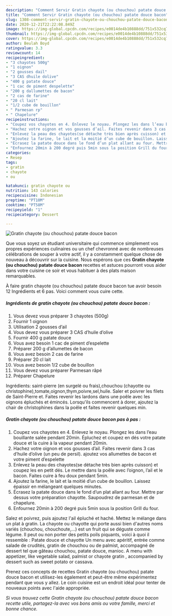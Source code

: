 ```yaml
---
description: "Comment Servir Gratin chayote (ou chouchou) patate douce bacon"
title: "Comment Servir Gratin chayote (ou chouchou) patate douce bacon"
slug: 1308-comment-servir-gratin-chayote-ou-chouchou-patate-douce-bacon
date: 2020-12-21T22:22:08.849Z
image: https://img-global.cpcdn.com/recipes/e0014de4b10888dd/751x532cq70/gratin-chayote-ou-chouchou-patate-douce-bacon-photo-principale-de-la-recette.jpg
thumbnail: https://img-global.cpcdn.com/recipes/e0014de4b10888dd/751x532cq70/gratin-chayote-ou-chouchou-patate-douce-bacon-photo-principale-de-la-recette.jpg
cover: https://img-global.cpcdn.com/recipes/e0014de4b10888dd/751x532cq70/gratin-chayote-ou-chouchou-patate-douce-bacon-photo-principale-de-la-recette.jpg
author: Beulah Boyd
ratingvalue: 3.3
reviewcount: 14
recipeingredient:
- "3 chayotes 500g"
- "1 oignon"
- "2 gousses dail"
- "3 CAS dhuile dolive"
- "400 g patate douce"
- "1 cac de piment despelette"
- "200 g dallumettes de bacon"
- "2 cas de farine"
- "20 cl lait"
- "1/2 cube de bouillon"
- " Parmesan rp"
- " Chapelure"
recipeinstructions:
- "Coupez vos chayotes en 4. Enlevez le noyau. Plongez les dans l’eau bouillante salée pendant 20min. Épluchez et coupez en dés votre patate douce et la cuire à la vapeur pendant 20min."
- "Hachez votre oignon et vos gousses d’ail. Faites revenir dans 3 cas d’huile d’olive (un peu de persil). ajoutez vos allumettes de bacon et votre piment d’espelette"
- "Enlevez la peau des chayotes(se détache très bien après cuisson) et coupez les en petit dés. Le mettre dans la poêle avec l’oignon, l’ail et le bacon. Faites cuire à feu doux pendant 5min."
- "Ajoutez la farine, le lait et la moitié d’un cube de bouillon. Laissez épaissir en mélangeant quelques minutes."
- "Écrasez la patate douce dans le fond d’un plat allant au four. Mettre par dessus votre préparation chayotte. Saupoudrez de parmesan et de chapelure."
- "Enfournez 20min à 200 degré puis 5min sous la position Grill du four."
categories:
- Resep
tags:
- gratin
- chayote
- ou

katakunci: gratin chayote ou 
nutrition: 143 calories
recipecuisine: Indonesian
preptime: "PT10M"
cooktime: "PT58M"
recipeyield: "1"
recipecategory: Dessert

---
```



![Gratin chayote (ou chouchou) patate douce bacon](https://img-global.cpcdn.com/recipes/e0014de4b10888dd/751x532cq70/gratin-chayote-ou-chouchou-patate-douce-bacon-photo-principale-de-la-recette.jpg)

Que vous soyez un étudiant universitaire qui commence simplement vos propres expériences culinaires ou un chef chevronné avec de nombreuses célébrations de souper à votre actif, il y a constamment quelque chose de nouveau à découvrir sur la cuisine. Nous espérons que ces <strong> Gratin chayote (ou chouchou) patate douce bacon </strong> recettes et astuces pourront vous aider dans votre cuisine ce soir et vous habituer à des plats maison remarquables.

<!--inarticleads1-->

À faire gratin chayote (ou chouchou) patate douce bacon tue avoir besoin 12 Ingrédients et 6 pas. Voici comment vous cuire cette.

##### Ingrédients de gratin chayote (ou chouchou) patate douce bacon :

1. Vous devez vous préparer 3 chayotes (500g)
1. Fournir 1 oignon
1. Utilisation 2 gousses d’ail
1. Vous devez vous préparer 3 CAS d’huile d’olive
1. Fournir 400 g patate douce
1. Vous avez besoin 1 cac de piment d’espelette
1. Préparer 200 g d’allumettes de bacon
1. Vous avez besoin 2 cas de farine
1. Préparer 20 cl lait
1. Vous avez besoin 1/2 cube de bouillon
1. Vous devez vous préparer  Parmesan râpé
1. Préparer  Chapelure


Ingrédients: saint-pierre (en surgelé ou frais),chouchou (chayotte ou christophine),tomate,oignon,thym,poivre,sel,huile. Saler et poivrer les filets de Saint-Pierre et. Faites revenir les lardons dans une poêle avec les oignons épluchés et émincés. Lorsqu&#39;ils commencent à dorer, ajoutez la chair de christophines dans la poêle et faites revenir quelques min. 

<!--inarticleads2-->

##### Gratin chayote (ou chouchou) patate douce bacon pas à pas :

1. Coupez vos chayotes en 4. Enlevez le noyau. Plongez les dans l’eau bouillante salée pendant 20min. Épluchez et coupez en dés votre patate douce et la cuire à la vapeur pendant 20min.
1. Hachez votre oignon et vos gousses d’ail. Faites revenir dans 3 cas d’huile d’olive (un peu de persil). ajoutez vos allumettes de bacon et votre piment d’espelette
1. Enlevez la peau des chayotes(se détache très bien après cuisson) et coupez les en petit dés. Le mettre dans la poêle avec l’oignon, l’ail et le bacon. Faites cuire à feu doux pendant 5min.
1. Ajoutez la farine, le lait et la moitié d’un cube de bouillon. Laissez épaissir en mélangeant quelques minutes.
1. Écrasez la patate douce dans le fond d’un plat allant au four. Mettre par dessus votre préparation chayotte. Saupoudrez de parmesan et de chapelure.
1. Enfournez 20min à 200 degré puis 5min sous la position Grill du four.


Salez et poivrez, puis ajoutez l&#39;ail épluché et haché. Mettez le mélange dans un plat à gratin. La chayote ou chayotte qui porte aussi bien d&#39;autres noms variés (chouchou, chouchoute,…) est un fruit qui se déguste comme légume. Il peut ou non porter des petits poils piquants, voici à quoi il ressemble : Patate douce et chayotte Un menu avec apéritif, entrée comme salade de crudités, gratin de chouchou ou de palmist, accompagné de dessert tel que gâteau chouchou, patate douce, manioc. A menu with appetizer, like vegetable salad, palmist or chayote gratin , accompanied by dessert such as sweet potato or cassava. 

<!--inarticleads1-->

<p>
Prenez ces concepts de recettes Gratin chayote (ou chouchou) patate douce bacon et utilisez-les également et peut-être même expérimentez pendant que vous y allez. Le coin cuisine est un endroit idéal pour tenter de nouveaux points avec l'aide appropriée.
</p>

<p>
<i>Si vous trouvez cette Gratin chayote (ou chouchou) patate douce bacon recette utile, partagez-la avec vos bons amis ou votre famille, merci et bonne chance.</i>
</p>
